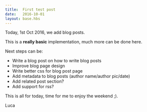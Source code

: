 ```yaml
---
title:  First test post
date:   2016-10-01
layout: base.hbs
---
```


Today, 1st Oct 2016, we add blog posts.

This is a **really basic** implementation, much more can be done here.

Next steps can be:

- Write a blog post on how to write blog posts
- Improve blog page design
- Write better css for blog post page
- Add metadata to blog posts (author name/author pic/date)
- Add related post section?
- Add support for rss?

This is all for today, time for me to enjoy the weekend ;).

Luca


